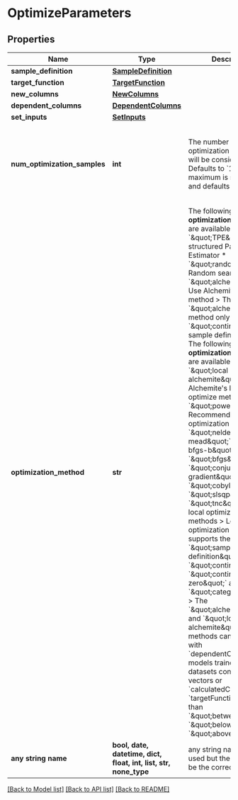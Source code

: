 # OptimizeParameters


## Properties
Name | Type | Description | Notes
------------ | ------------- | ------------- | -------------
**sample_definition** | [**SampleDefinition**](SampleDefinition.md) |  | 
**target_function** | [**TargetFunction**](TargetFunction.md) |  | 
**new_columns** | [**NewColumns**](NewColumns.md) |  | [optional] 
**dependent_columns** | [**DependentColumns**](DependentColumns.md) |  | [optional] 
**set_inputs** | [**SetInputs**](SetInputs.md) |  | [optional] 
**num_optimization_samples** | **int** | The number of optimization samples that will be considered. Defaults to &#x60;1000&#x60;. The maximum is set per user and defaults to &#x60;10000&#x60;.  | [optional]  if omitted the server will use the default value of 1000
**optimization_method** | **str** | The following **global optimization** methods are available: * &#x60;\&quot;TPE\&quot;&#x60;: Tree-structured Parzen Estimator * &#x60;\&quot;random\&quot;&#x60;: Random search * &#x60;\&quot;alchemite\&quot;&#x60;: Use Alchemite&#39;s optimize method  &gt; The &#x60;\&quot;alchemite\&quot;&#x60; method only supports the &#x60;\&quot;continuous\&quot;&#x60; sample definition type.  The following **local optimization** methods are available: * &#x60;\&quot;local alchemite\&quot;&#x60;: Use Alchemite&#39;s local optimize method * &#x60;\&quot;powell\&quot;&#x60;: Recommended local optimization method * &#x60;\&quot;nelder-mead\&quot;&#x60;, &#x60;\&quot;l-bfgs-b\&quot;&#x60;, &#x60;\&quot;bfgs\&quot;&#x60;, &#x60;\&quot;conjugate gradient\&quot;&#x60;, &#x60;\&quot;cobyla\&quot;&#x60;, &#x60;\&quot;slsqp\&quot;&#x60;, &#x60;\&quot;tnc\&quot;&#x60;: Other local optimization methods  &gt; Local optimization only supports the following &#x60;\&quot;sample definition\&quot;&#x60; types: &#x60;\&quot;continuous\&quot;&#x60;, &#x60;\&quot;continuous or zero\&quot;&#x60; and &#x60;\&quot;categorical\&quot;&#x60;  &gt; The &#x60;\&quot;alchemite\&quot;&#x60; and &#x60;\&quot;local alchemite\&quot;&#x60; methods cannot be used with &#x60;dependentColumns&#x60;; models trained on datasets containing vectors or &#x60;calculatedColumns&#x60;; or &#x60;targetFunctions&#x60; other than &#x60;\&quot;between\&quot;&#x60;, &#x60;\&quot;below\&quot;&#x60; or &#x60;\&quot;above\&quot;&#x60;  | [optional]  if omitted the server will use the default value of "TPE"
**any string name** | **bool, date, datetime, dict, float, int, list, str, none_type** | any string name can be used but the value must be the correct type | [optional]

[[Back to Model list]](../README.md#documentation-for-models) [[Back to API list]](../README.md#documentation-for-api-endpoints) [[Back to README]](../README.md)


